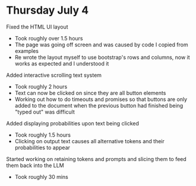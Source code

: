 # Thursday July 4

Fixed the HTML UI layout
- Took roughly over 1.5 hours
- The page was going off screen and was caused by code I copied from examples
- Re wrote the layout myself to use bootstrap's rows and columns, now it works as expected and I understood it

Added interactive scrolling text system
- Took roughly 2 hours
- Text can now be clicked on since they are all button elements
- Working out how to do timeouts and promises so that buttons are only added to the document when the previous button had finished being "typed out" was difficult

Added displaying probabilities upon text being clicked
- Took roughly 1.5 hours
- Clicking on output text causes all alternative tokens and their probabilities to appear 

Started working on retaining tokens and prompts and slicing them to feed them back into the LLM
- Took roughly 30 mins